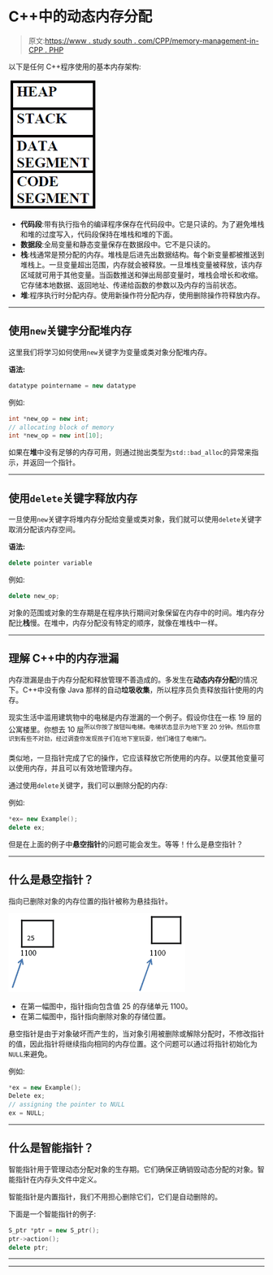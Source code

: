 # C++中的动态内存分配

> 原文:[https://www . study south . com/CPP/memory-management-in-CPP . PHP](https://www.studytonight.com/cpp/memory-management-in-cpp.php)

以下是任何 C++程序使用的基本内存架构:

![Memory Management in C++](img/2bec8eaccafb0f3667e9064f3eac0e9b.png)

*   **代码段**:带有执行指令的编译程序保存在代码段中。它是只读的。为了避免堆栈和堆的过度写入，代码段保持在堆栈和堆的下面。
*   **数据段**:全局变量和静态变量保存在数据段中。它不是只读的。
*   **栈**:栈通常是预分配的内存。堆栈是后进先出数据结构。每个新变量都被推送到堆栈上。一旦变量超出范围，内存就会被释放。一旦堆栈变量被释放，该内存区域就可用于其他变量。当函数推送和弹出局部变量时，堆栈会增长和收缩。它存储本地数据、返回地址、传递给函数的参数以及内存的当前状态。
*   **堆**:程序执行时分配内存。使用新操作符分配内存，使用删除操作符释放内存。

* * *

## 使用`new`关键字分配堆内存

这里我们将学习如何使用`new`关键字为变量或类对象分配堆内存。

**语法:**

```cpp
datatype pointername = new datatype
```

例如:

```cpp
int *new_op = new int;
// allocating block of memory
int *new_op = new int[10];
```

如果在**堆**中没有足够的内存可用，则通过抛出类型为`std::bad_alloc`的异常来指示，并返回一个指针。

* * *

## 使用`delete`关键字释放内存

一旦使用`new`关键字将堆内存分配给变量或类对象，我们就可以使用`delete`关键字取消分配该内存空间。

**语法:**

```cpp
delete pointer variable
```

例如:

```cpp
delete new_op;
```

对象的范围或对象的生存期是在程序执行期间对象保留在内存中的时间。堆内存分配比**栈**慢。在堆中，内存分配没有特定的顺序，就像在堆栈中一样。

* * *

## 理解 C++中的内存泄漏

内存泄漏是由于内存分配和释放管理不善造成的。多发生在**动态内存分配**的情况下。C++中没有像 Java 那样的自动**垃圾收集**，所以程序员负责释放指针使用的内存。

现实生活中滥用建筑物中的电梯是内存泄漏的一个例子。假设你住在一栋 19 层的公寓楼里。你想去 10 层<sup>所以你按了按钮叫电梯。电梯状态显示为地下室 20 分钟。然后你意识到有些不对劲，经过调查你发现孩子们在地下室玩耍，他们堵住了电梯门。</sup>

类似地，一旦指针完成了它的操作，它应该释放它所使用的内存。以便其他变量可以使用内存，并且可以有效地管理内存。

通过使用`delete`关键字，我们可以删除分配的内存:

例如:

```cpp
*ex= new Example();
delete ex;
```

但是在上面的例子中**悬空指针**的问题可能会发生。等等！什么是悬空指针？

* * *

## 什么是悬空指针？

指向已删除对象的内存位置的指针被称为悬挂指针。

![Memory Management](img/1ab06e9819eaf0903e290d006bd77821.png)

*   在第一幅图中，指针指向包含值 25 的存储单元 1100。
*   在第二幅图中，指针指向删除对象的存储位置。

悬空指针是由于对象破坏而产生的，当对象引用被删除或解除分配时，不修改指针的值，因此指针将继续指向相同的内存位置。这个问题可以通过将指针初始化为`NULL`来避免。

例如:

```cpp
*ex = new Example();
Delete ex;
// assigning the pointer to NULL
ex = NULL;
```

* * *

## 什么是智能指针？

智能指针用于管理动态分配对象的生存期。它们确保正确销毁动态分配的对象。智能指针在内存头文件中定义。

智能指针是内置指针，我们不用担心删除它们，它们是自动删除的。

下面是一个智能指针的例子:

```cpp
S_ptr *ptr = new S_ptr();
ptr->action();
delete ptr;
```

* * *

* * *